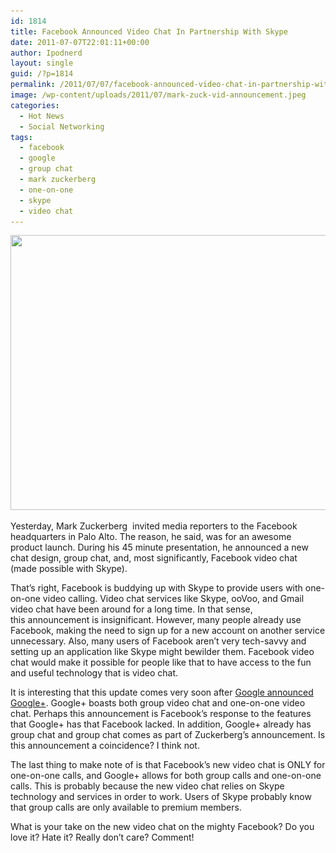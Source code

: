 ```yaml
---
id: 1814
title: Facebook Announced Video Chat In Partnership With Skype
date: 2011-07-07T22:01:11+00:00
author: Ipodnerd
layout: single
guid: /?p=1814
permalink: /2011/07/07/facebook-announced-video-chat-in-partnership-with-skype/
image: /wp-content/uploads/2011/07/mark-zuck-vid-announcement.jpeg
categories:
  - Hot News
  - Social Networking
tags:
  - facebook
  - google
  - group chat
  - mark zuckerberg
  - one-on-one
  - skype
  - video chat
---
```

[<img class="aligncenter size-full wp-image-1819" title="mark zuck vid announcement" src="/wp-content/uploads/2011/07/mark-zuck-vid-announcement.jpeg" alt="" width="660" height="440" srcset="/wp-content/uploads/2011/07/mark-zuck-vid-announcement.jpeg 660w, /wp-content/uploads/2011/07/mark-zuck-vid-announcement-300x200.jpeg 300w, /wp-content/uploads/2011/07/mark-zuck-vid-announcement-360x239.jpeg 360w, /wp-content/uploads/2011/07/mark-zuck-vid-announcement-180x119.jpeg 180w" sizes="(max-width: 660px) 100vw, 660px" />](/wp-content/uploads/2011/07/mark-zuck-vid-announcement.jpeg)

Yesterday, Mark Zuckerberg  invited media reporters to the Facebook headquarters in Palo Alto. The reason, he said, was for an awesome product launch. During his 45 minute presentation, he announced a new chat design, group chat, and, most significantly, Facebook video chat (made possible with Skype).

That&#8217;s right, Facebook is buddying up with Skype to provide users with one-on-one video calling. Video chat services like Skype, ooVoo, and Gmail video chat have been around for a long time. In that sense, this announcement is insignificant. However, many people already use Facebook, making the need to sign up for a new account on another service unnecessary. Also, many users of Facebook aren&#8217;t very tech-savvy and setting up an application like Skype might bewilder them. Facebook video chat would make it possible for people like that to have access to the fun and useful technology that is video chat.

It is interesting that this update comes very soon after [Google announced Google+](/2011/06/29/a-new-social-network-enters-the-game-as-google-announces-google/ "A New Social Network Enters The Game As Google Announces Google+"). Google+ boasts both group video chat and one-on-one video chat. Perhaps this announcement is Facebook&#8217;s response to the features that Google+ has that Facebook lacked. In addition, Google+ already has group chat and group chat comes as part of Zuckerberg&#8217;s announcement. Is this announcement a coincidence? I think not.

The last thing to make note of is that Facebook&#8217;s new video chat is ONLY for one-on-one calls, and Google+ allows for both group calls and one-on-one calls. This is probably because the new video chat relies on Skype technology and services in order to work. Users of Skype probably know that group calls are only available to premium members.

What is your take on the new video chat on the mighty Facebook? Do you love it? Hate it? Really don&#8217;t care? Comment!
